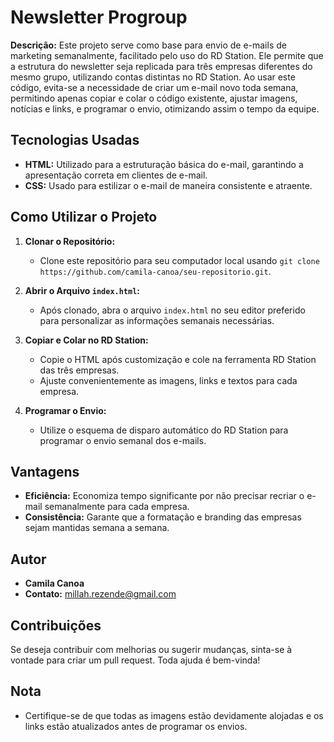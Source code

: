 # Newsletter Progroup

**Descrição:** Este projeto serve como base para envio de e-mails de marketing semanalmente, facilitado pelo uso do RD Station. Ele permite que a estrutura do newsletter seja replicada para três empresas diferentes do mesmo grupo, utilizando contas distintas no RD Station. Ao usar este código, evita-se a necessidade de criar um e-mail novo toda semana, permitindo apenas copiar e colar o código existente, ajustar imagens, notícias e links, e programar o envio, otimizando assim o tempo da equipe.

## Tecnologias Usadas

- **HTML:** Utilizado para a estruturação básica do e-mail, garantindo a apresentação correta em clientes de e-mail.
- **CSS:** Usado para estilizar o e-mail de maneira consistente e atraente.
  
## Como Utilizar o Projeto

1. **Clonar o Repositório:**
   - Clone este repositório para seu computador local usando `git clone https://github.com/camila-canoa/seu-repositorio.git`.

2. **Abrir o Arquivo `index.html`:**
   - Após clonado, abra o arquivo `index.html` no seu editor preferido para personalizar as informações semanais necessárias.

3. **Copiar e Colar no RD Station:**
   - Copie o HTML após customização e cole na ferramenta RD Station das três empresas.
   - Ajuste convenientemente as imagens, links e textos para cada empresa.

4. **Programar o Envio:**
   - Utilize o esquema de disparo automático do RD Station para programar o envio semanal dos e-mails.

## Vantagens

- **Eficiência:** Economiza tempo significante por não precisar recriar o e-mail semanalmente para cada empresa.
- **Consistência:** Garante que a formatação e branding das empresas sejam mantidas semana a semana.

## Autor

- **Camila Canoa**
- **Contato:** [millah.rezende@gmail.com](mailto:millah.rezende@gmail.com)

## Contribuições

Se deseja contribuir com melhorias ou sugerir mudanças, sinta-se à vontade para criar um pull request. Toda ajuda é bem-vinda!

## Nota

- Certifique-se de que todas as imagens estão devidamente alojadas e os links estão atualizados antes de programar os envios.

